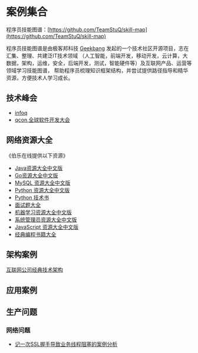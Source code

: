 # 案例集合

程序员技能图谱：[https://github.com/TeamStuQ/skill-map](https://github.com/TeamStuQ/skill-map)

程序员技能图谱是由极客邦科技 [Geekbang](https://www.geekbang.org/) 发起的一个技术社区开源项目，志在汇集、整理、共建泛IT技术领域
（人工智能，前端开发，移动开发，云计算，大数据，架构，运维，安全，后端开发，测试，智能硬件等）及互联网产品、运营等领域学习技能图谱，
帮助程序员梳理知识框架结构，并尝试提供路径指导和精华资源，方便技术人学习成长。

## 技术峰会

- [infoq](https://www.infoq.cn/archives)
- [qcon,全球软件开发大会](https://qcon.infoq.cn)

## 网络资源大全
《伯乐在线提供以下资源》
- [Java资源大全中文版](https://github.com/jobbole/awesome-java-cn)
- [Go资源大全中文版](https://github.com/jobbole/awesome-go-cn)
- [MySQL 资源大全中文版](https://github.com/jobbole/awesome-mysql-cn)
- [Python 资源大全中文版](https://github.com/jobbole/awesome-python-cn)
- [Python 技术书](https://github.com/jobbole/awesome-python-books)
- [面试题大全](https://github.com/jobbole/architect-awesome)
- [机器学习资源大全中文版](https://github.com/jobbole/awesome-machine-learning-cn)
- [系统管理员资源大全中文版](https://github.com/jobbole/awesome-sysadmin-cn)
- [JavaScript 资源大全中文版](https://github.com/jobbole/awesome-javascript-cn)
- [经典编程书籍大全](https://github.com/jobbole/awesome-programming-books)

## 架构案例
[互联网公司经典技术架构](https://github.com/davideuler/architecture.of.internet-product)

## 应用案例



## 生产问题

### 网络问题
- [记一次SSL握手导致业务线程阻塞的案例分析](https://heapdump.cn/article/5250641)